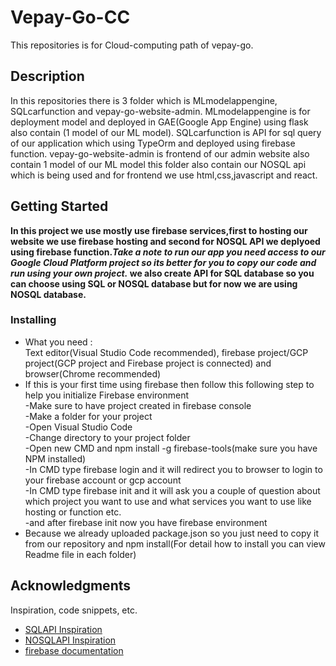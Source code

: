 # Vepay-Go-CC
This repositories is for Cloud-computing path of vepay-go. 

## Description

In this repositories there is 3 folder which is MLmodelappengine, SQLcarfunction and vepay-go-website-admin. MLmodelappengine is for deployment model and deployed in GAE(Google App Engine) using flask also contain (1 model of our ML model). SQLcarfunction is API for sql query of our application which using TypeOrm and deployed using firebase function. vepay-go-website-admin is frontend of our admin website also contain 1 model of our ML model this folder also contain our NOSQL api which is being used and for frontend we use html,css,javascript and react.

## Getting Started

**In this project we use mostly use firebase services,first to hosting our website we use firebase hosting and second for NOSQL API we deplyoed using firebase function._Take a note to run our app you need access to our Google Cloud Platform project so its better for you to copy our code and run using your own project._
we also create API for SQL database so you can choose using SQL or NOSQL database but for now we are using NOSQL database.**

### Installing

* What you need : 
      <br>Text editor(Visual Studio Code recommended), firebase project/GCP project(GCP project and Firebase project is connected) and browser(Chrome   recommended)          </br>
* If this is your first time using firebase then follow this following step to help you initialize Firebase environment 
  <br>-Make sure to have project created in firebase console
  <br>-Make a folder for your project 
  <br>-Open Visual Studio Code
  <br>-Change directory to your project folder 
  <br>-Open new CMD and npm install -g firebase-tools(make sure you have NPM installed)
  <br>-In CMD type firebase login and it will redirect you to browser to login to your firebase account or gcp account 
  <br>-In CMD type firebase init and it will ask you a couple of question about which project you want to use and what services you want to use like hosting or function etc.
  <br>-and after firebase init now you have firebase environment
* Because we already uploaded package.json so you just need to copy it from our repository and npm install(For detail how to install you can view Readme file in each folder)

## Acknowledgments

Inspiration, code snippets, etc.
* [SQLAPI Inspiration](https://fireship.io/lessons/sql-firebase-typeorm/)
* [NOSQLAPI Inspiration](https://www.youtube.com/watch?v=iIVlRZIo2-c)
* [firebase documentation](https://firebase.google.com/docs?gclid=CjwKCAjw14uVBhBEEiwAaufYx45yf256E80Fsd_R_1GgI6q8UUyaylC97TGyqblCuY5N_zcRNno5MhoCQRYQAvD_BwE&gclsrc=aw.ds)
